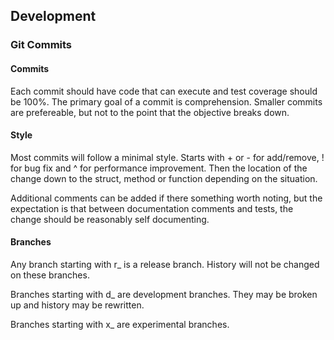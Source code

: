 ## Development

### Git Commits

#### Commits

Each commit should have code that can execute and test coverage should be 100%.
The primary goal of a commit is comprehension. Smaller commits are prefereable,
but not to the point that the objective breaks down.

#### Style

Most commits will follow a minimal style. Starts with + or - for add/remove, !
for bug fix and ^ for performance improvement. Then the location of the change
down to the struct, method or function depending on the situation.

Additional comments can be added if there something worth noting, but the
expectation is that between documentation comments and tests, the change should
be reasonably self documenting.

#### Branches

Any branch starting with r_ is a release branch. History will not be changed
on these branches.

Branches starting with d_ are development branches. They may be broken up and
history may be rewritten.

Branches starting with x_ are experimental branches.